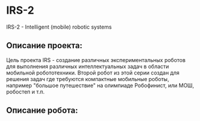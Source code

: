 # IRS-2
IRS-2 - Intelligent (mobile) robotic systems

## Описание проекта:
Цель проекта IRS - создание различных экспериментальных роботов для выполнения различных интеллектуальных задач в области мобильной робототехники. Второй робот из этой серии создан для решения задач где требуются компактные мобильные роботы, например "большое путешествие" на олимпиаде Робофинист, или МОШ, робостеп и т.п.

## Описание робота:
